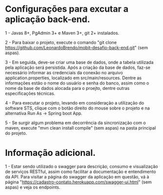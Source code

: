 # Configurações para excutar a aplicação back-end.

1 - Javas 8+, PgAdmin 3+ e Maven 3+, git 2+ instalados.

2 - Para baixar o projeto, execute o comando "git clone https://github.com/LeonardoBrendo/mobit-desafio-back-end.git" (sem aspas).

3 - Em seguida, deve-se criar uma base de dados, onde a tabela utilizada pela aplicação será persistida. Após a criação da base de dados, faz-se necessário informar as credenciais da conexão no arquivo application.properties, localizado em src/main/resources. Dentre as informações estão o nome do usuário e senha do banco, assim como o nome da base de dados alocada para o proejto, dentre outras especificações técnicas.

4 - Para executar o projeto, levando em consideração a utilização do software STS, clique com o botão direito do mouse sobre o projeto e na alternativa Run As -> Spring boot App.

5 - Se surgir algum problema em decorrência da sincronização com o maven, execute "mvn clean install compile" (sem aspas) na pasta principal do projeto.

# Informação adicional.

1 - Estar sendo utilizado o swagger para descrição, consumo e visualização de serviços RESTful, assim como facilitar a documentação e entendimento da API. Para visitar a página do swagger da aplicação em questão, vá à página "https://cadastro-contato.herokuapp.com/swagger-ui.html" (sem aspas) e veja os endpoints.


